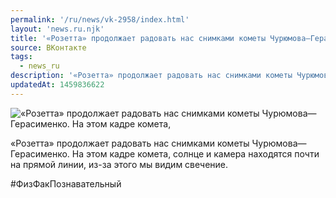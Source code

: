 ```yaml
---
permalink: '/ru/news/vk-2958/index.html'
layout: 'news.ru.njk'
title: '«Розетта» продолжает радовать нас снимками кометы Чурюмова—Герасименко'
source: ВКонтакте
tags:
  - news_ru
description: '«Розетта» продолжает радовать нас снимками кометы Чурюмова—Герасименко'
updatedAt: 1459836622
---
```

![«Розетта» продолжает радовать нас снимками кометы Чурюмова—Герасименко. На этом кадре комета,](https://sun9-2.userapi.com/impf/c631419/v631419501/1ee06/Zf7U414EWgU.jpg?size=1024x1024&quality=96&proxy=1&sign=c3d78c7b4662b0d41be7e132e2dc62aa&c_uniq_tag=gXA-yB6ZsjZIFVaWZbV68XfMBinV--6q64pKCh3Tpoc&type=album)

«Розетта» продолжает радовать нас снимками кометы Чурюмова—Герасименко. На этом кадре комета, солнце и камера находятся почти на прямой линии, из-за этого мы видим свечение.

#ФизФакПознавательный
